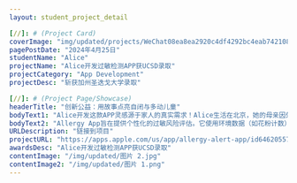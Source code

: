 ```yaml
---
layout: student_project_detail

[//]: # (Project Card)
coverImage: "img/updated/projects/WeChat08ea8ea2920c4df4292bc4eab7421088.jpg"
pagePostDate: "2024年4月25日"
studentName: "Alice"
projectName: "Alice开发过敏检测APP获UCSD录取"
projectCategory: "App Development"
projectDesc: "斩获加州圣迭戈大学录取"

[//]: # (Project Page/Showcase)
headerTitle: "创新公益：用故事点亮自闭与多动儿童"
bodyText1: "Alice开发这款APP灵感源于家人的真实需求！Alice生活在北京，她的母亲因外出时意外接触杨絮而频繁打喷嚏，而她哮喘患者的叔叔曾因花粉暴露而遭遇生命危险。为防止类似情况，Alice设计了这款App！"
bodyText2: "Allergy App旨在提供个性化的过敏风险评估。它使用环境数据（如花粉计数）以及个人因素（如位置、年龄和健康史）来通知用户他们的过敏风险水平，帮助用户在外出前了解过敏风险。"
URLDescription: "链接到项目"
projectURL: "https://apps.apple.com/us/app/allergy-alert-app/id6462055726?platform=iphone"
awardsDesc: "Alice开发过敏检测APP获UCSD录取"
contentImage: "/img/updated/图片 2.jpg"
contentImage2: "/img/updated/图片 1.png"
---
```

